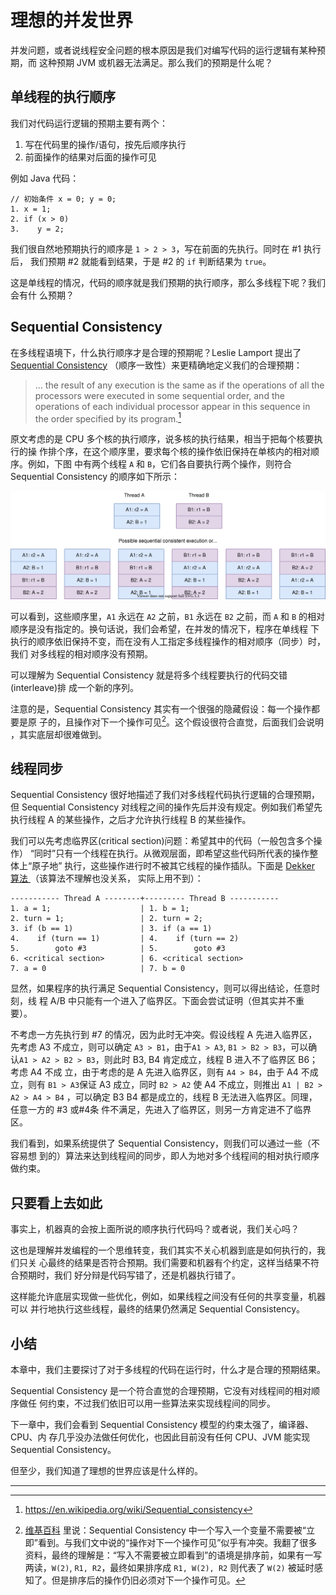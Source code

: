 # 理想的并发世界

并发问题，或者说线程安全问题的根本原因是我们对编写代码的运行逻辑有某种预期，而
这种预期 JVM 或机器无法满足。那么我们的预期是什么呢？

## 单线程的执行顺序

我们对代码运行逻辑的预期主要有两个：

1. 写在代码里的操作/语句，按先后顺序执行
2. 前面操作的结果对后面的操作可见

例如 Java 代码：

```
// 初始条件 x = 0; y = 0;
1. x = 1;
2. if (x > 0)
3.    y = 2;
```

我们很自然地预期执行的顺序是 `1 > 2 > 3`，写在前面的先执行。同时在 #1 执行后，
我们预期 #2 就能看到结果，于是 #2 的 `if` 判断结果为 `true`。

这是单线程的情况，代码的顺序就是我们预期的执行顺序，那么多线程下呢？我们会有什
么预期？

## Sequential Consistency

在多线程语境下，什么执行顺序才是合理的预期呢？Leslie Lamport 提出了 [Sequential
Consistency](https://www.microsoft.com/en-us/research/uploads/prod/2016/12/How-to-Make-a-Multiprocessor-Computer-That-Correctly-Executes-Multiprocess-Programs.pdf)
（顺序一致性）来更精确地定义我们的合理预期：

> ... the result of any execution is the same as if the operations of all the
> processors were executed in some sequential order, and the operations of
> each individual processor appear in this sequence in the order specified by
> its program.[^sequential-consistency]

原文考虑的是 CPU 多个核的执行顺序，说多核的执行结果，相当于把每个核要执行的操
作排个序，在这个顺序里，要求每个核的操作依旧保持在单核内的相对顺序。例如，下图
中有两个线程 `A` 和 `B`，它们各自要执行两个操作，则符合 Sequential Consistency
的顺序如下所示：

![Sequential Consistent Execution Orders](Sequential-Consistency.svg)

可以看到，这些顺序里，`A1` 永远在 `A2` 之前，`B1` 永远在 `B2` 之前，而 `A` 和
`B` 的相对顺序是没有指定的。换句话说，我们会希望，在并发的情况下，程序在单线程
下执行的顺序依旧保持不变，而在没有人工指定多线程操作的相对顺序（同步）时，我们
对多线程的相对顺序没有预期。

可以理解为 Sequential Consistency 就是将多个线程要执行的代码交错(interleave)排
成一个新的序列。

注意的是，Sequential Consistency 其实有一个很强的隐藏假设：每一个操作都要是原
子的，且操作对下一个操作可见[^visibility]。这个假设很符合直觉，后面我们会说明
，其实底层却很难做到。

## 线程同步

Sequential Consistency 很好地描述了我们对多线程代码执行逻辑的合理预期，但
Sequential Consistency 对线程之间的操作先后并没有规定。例如我们希望先执行线程
A 的某些操作，之后才允许执行线程 B 的某些操作。

我们可以先考虑临界区(critical section)问题：希望其中的代码（一般包含多个操作）
“同时”只有一个线程在执行。从微观层面，即希望这些代码所代表的操作整体上“原子地”
执行，这些操作进行时不被其它线程的操作插队。下面是 [Dekker 算法
](https://en.wikipedia.org/wiki/Dekker%27s_algorithm)（该算法不理解也没关系，
实际上用不到）：

```
----------- Thread A --------+--------- Thread B -----------
1. a = 1;                    | 1. b = 1;
2. turn = 1;                 | 2. turn = 2;
3. if (b == 1)               | 3. if (a == 1)
4.    if (turn == 1)         | 4.    if (turn == 2)
5.        goto #3            | 5.        goto #3
6. <critical section>        | 6. <critical section>
7. a = 0                     | 7. b = 0
```

显然，如果程序的执行满足 Sequential Consistency，则可以得出结论，任意时刻，线
程 A/B 中只能有一个进入了临界区。下面会尝试证明（但其实并不重要）。

不考虑一方先执行到 #7 的情况，因为此时无冲突。假设线程 A 先进入临界区，先考虑
A3 不成立，则可以确定 `A3 > B1`，由于`A1 > A3`, `B1 > B2 > B3`，可以确认`A1 >
A2 > B2 > B3`，则此时 B3, B4 肯定成立，线程 B 进入不了临界区 B6；考虑 A4 不成
立，由于考虑的是 A 先进入临界区，则有 `A4 > B4`，由于 A4 不成立，则有 `B1 >
A3`保证 A3 成立，同时 `B2 > A2` 使 A4 不成立，则推出 `A1 | B2 > A2 > A4 > B4`
，可以确定 B3 B4 都是成立的，线程 B 无法进入临界区。同理，任意一方的 #3 或#4条
件不满足，先进入了临界区，则另一方肯定进不了临界区。

我们看到，如果系统提供了 Sequential Consistency，则我们可以通过一些（不容易想
到的）算法来达到线程间的同步，即人为地对多个线程间的相对执行顺序做约束。

## 只要看上去如此

事实上，机器真的会按上面所说的顺序执行代码吗？或者说，我们关心吗？

这也是理解并发编程的一个思维转变，我们其实不关心机器到底是如何执行的，我们只关
心最终的结果是否符合预期。我们需要和机器有个约定，这样当结果不符合预期时，我们
好分辩是代码写错了，还是机器执行错了。

这样能允许底层实现做一些优化，例如，如果线程之间没有任何的共享变量，机器可以
并行地执行这些线程，最终的结果仍然满足 Sequential Consistency。

## 小结

本章中，我们主要探讨了对于多线程的代码在运行时，什么才是合理的预期结果。

Sequential Consistency 是一个符合直觉的合理预期，它没有对线程间的相对顺序做任
何约束，不过我们依旧可以用一些算法来实现线程间的同步。

下一章中，我们会看到 Sequential Consistency 模型的约束太强了，编译器、CPU、内
存几乎没办法做任何优化，也因此目前没有任何 CPU、JVM 能实现 Sequential
Consistency。

但至少，我们知道了理想的世界应该是什么样的。

---

[^sequential-consistency]: https://en.wikipedia.org/wiki/Sequential_consistency
[^visibility]: [维基百科](https://en.wikipedia.org/wiki/Consistency_model#Sequential_consistency) 里说：Sequential Consistency 中一个写入一个变量不需要被“立即”看到。与我们文中说的“操作对下一个操作可见”似乎有冲突。我翻了很多资料，最终的理解是：“写入不需要被立即看到”的语境是排序前，如果有一写两读，`W(2)`, `R1, R2`，最终如果排序成 `R1, W(2), R2` 则代表了 `W(2)` 被延时感知了。但是排序后的操作仍旧必须对下一个操作可见。
